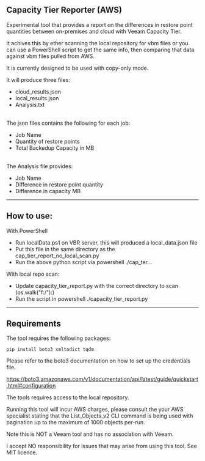 ## Capacity Tier Reporter (AWS)

Experimental tool that provides a report on the differences in restore point quantities between on-premises and cloud with Veeam Capacity Tier. 

It achives this by ether scanning the local repository for vbm files or you can use a PowerShell script to get the same info, then comparing that data against vbm files pulled from AWS.

It is currently designed to be used with copy-only mode. 

It will produce three files:
- cloud_results.json
- local_results.json
- Analysis.txt

<br>
The json files contains the following for each job:

- Job Name
- Quantity of restore points
- Total Backedup Capacity in MB

<br>
The Analysis file provides:

- Job Name
- Difference in restore point quantity 
- Difference in capacity MB

<hr>

## How to use:

With PowerShell

- Run localData.ps1 on VBR server, this will produced a local_data.json file
- Put this file in the same directory as the cap_tier_report_no_local_scan.py
- Run the above python script via powershell ./cap_ter...

With local repo scan:

- Update capacity_tier_report.py with the correct directory to scan (os.walk("f:/"):)
- Run the script in powershell ./capacity_tier_report.py

<hr>

## Requirements

The tool requires the following packages:

    pip install boto3 xmltodict tqdm

Please refer to the boto3 documentation on how to set up the credentials file.

https://boto3.amazonaws.com/v1/documentation/api/latest/guide/quickstart.html#configuration

The tools requires access to the local repository. 

Running this tool will incur AWS charges, please consult the your AWS specialist stating that the List_Objects_v2 CLI command is being used with pagination up to the maximum of 1000 objects per-run.

Note this is NOT a Veeam tool and has no association with Veeam.

I accept NO responsibility for issues that may arise from using this tool. See MIT licence.
